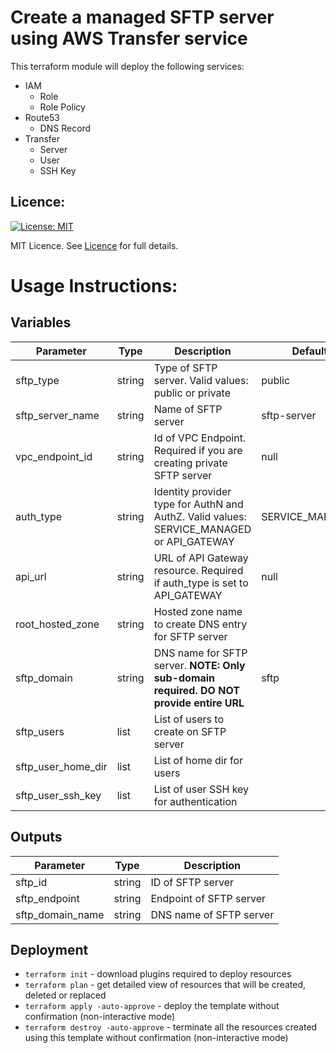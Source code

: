 # Create a managed SFTP server using AWS Transfer service

This terraform module will deploy the following services:
- IAM
  - Role
  - Role Policy
- Route53
  - DNS Record
- Transfer
  - Server
  - User
  - SSH Key

## Licence:
[![License: MIT](https://img.shields.io/badge/License-MIT-green.svg)](https://opensource.org/licenses/MIT)

MIT Licence. See [Licence](LICENCE) for full details.

# Usage Instructions:
## Variables
| Parameter          | Type   | Description                                                                              | Default         | Required |
|--------------------|--------|------------------------------------------------------------------------------------------|-----------------|----------|
| sftp_type          | string | Type of SFTP server. Valid values: public or private                                     | public          | N        |
| sftp_server_name   | string | Name of SFTP server                                                                      | sftp-server     | N        |
| vpc_endpoint_id    | string | Id of VPC Endpoint. Required if you are creating private SFTP server                     | null            | N        |
| auth_type          | string | Identity provider type for AuthN and AuthZ. Valid values: SERVICE_MANAGED or API_GATEWAY | SERVICE_MANAGED | N        |
| api_url            | string | URL of API Gateway resource. Required if auth_type is set to API_GATEWAY                 | null            | N        |
| root_hosted_zone   | string | Hosted zone name to create DNS entry for SFTP server                                     |                 | Y        |
| sftp_domain        | string | DNS name for SFTP server. **NOTE: Only sub-domain required. DO NOT provide entire URL**  | sftp            | N        |
| sftp_users         | list   | List of users to create on SFTP server                                                   |                 | Y        |
| sftp_user_home_dir | list   | List of home dir for users                                                               |                 | Y        |
| sftp_user_ssh_key  | list   | List of user SSH key for authentication                                                  |                 | Y        |

## Outputs
| Parameter        | Type   | Description             |
|------------------|--------|-------------------------|
| sftp_id          | string | ID of SFTP server       |
| sftp_endpoint    | string | Endpoint of SFTP server |
| sftp_domain_name | string | DNS name of SFTP server |

## Deployment
- `terraform init` - download plugins required to deploy resources
- `terraform plan` - get detailed view of resources that will be created, deleted or replaced
- `terraform apply -auto-approve` - deploy the template without confirmation (non-interactive mode)
- `terraform destroy -auto-approve` - terminate all the resources created using this template without confirmation (non-interactive mode)
